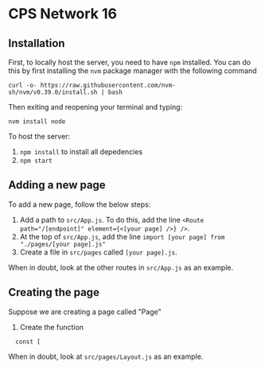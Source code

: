 # CPS Network 16

## Installation

First, to locally host the server, you need to have `npm` installed. You can do this by first installing the `nvm` package manager with the following command
```
curl -o- https://raw.githubusercontent.com/nvm-sh/nvm/v0.39.0/install.sh | bash
```
Then exiting and reopening your terminal and typing:
```
nvm install node
```

To host the server:
1. `npm install` to install all depedencies
2. `npm start`

## Adding a new page

To add a new page, follow the below steps:
1. Add a path to `src/App.js`. To do this, add the line `<Route path="/[endpoint]" element={<[your page] />} />`.
2. At the top of `src/App.js`, add the line `import [your page] from "./pages/[your page].js"`
3. Create a file in `src/pages` called `[your page].js`.

When in doubt, look at the other routes in `src/App.js` as an example.

## Creating the page
Suppose we are creating a page called "Page"
1. Create the function 
```
  const [
```

When in doubt, look at `src/pages/Layout.js` as an example.
